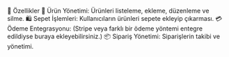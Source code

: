 🚀 Özellikler 
🛒 Ürün Yönetimi: Ürünleri listeleme, ekleme, düzenleme ve silme.
🛍️ Sepet İşlemleri: Kullanıcıların ürünleri sepete ekleyip çıkarması.
💳 Ödeme Entegrasyonu: (Stripe veya farklı bir ödeme yöntemi entegre edildiyse buraya ekleyebilirsiniz.)
📦 Sipariş Yönetimi: Siparişlerin takibi ve yönetimi.
